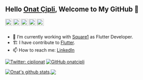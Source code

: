 ## Hello [Onat Çipli](https://onatcipli.dev), Welcome to My GitHub 👋

<a href="https://tr.linkedin.com/in/onat-%C3%A7ipli">
  <img align="left" alt="Onat's LinkedIn" width="22px" src="https://cdn.jsdelivr.net/npm/simple-icons@v3/icons/linkedin.svg" />
</a>
<a href="https://github.com/onatcipli">
  <img align="left" alt="Onat's Github" width="22px" src="https://cdn.jsdelivr.net/npm/simple-icons@v3/icons/github.svg" />
</a>
<a href="https://medium.com/@ciplionat35">
  <img align="left" alt="Onat's Medium" width="22px" src="https://cdn.jsdelivr.net/npm/simple-icons@v3/icons/medium.svg" />
</a>
<a href="https://stackoverflow.com/users/10685785/cipli-onat">
  <img align="left" alt="Onat's Medium" width="22px" src="https://cdn.jsdelivr.net/npm/simple-icons@v3/icons/stackoverflow.svg" />
</a>
<a href="https://twitter.com/CipliOnat">
  <img align="left" alt="Onat's Twitter" width="22px" src="https://cdn.jsdelivr.net/npm/simple-icons@v3/icons/twitter.svg" />
</a>

<br/>
<br/>



- 🔭 I’m currently working with [Square1](https://www.square1.io/) as Flutter Developer.
- 🏗 I have contribute to [Flutter](https://github.com/flutter/flutter).
- 📫 How to reach me: [LinkedIn](https://tr.linkedin.com/in/onat-%C3%A7ipli)

[![Twitter: ciplionat](https://img.shields.io/twitter/follow/ciplionat?style=social)](https://tr.linkedin.com/in/onat-%C3%A7ipli)
[![GitHub onatcipli](https://img.shields.io/github/followers/onatcipli?label=follow&style=social)](https://github.com/onatcipli)


<a href="https://github.com/onatcipli">
 <img align="center" src="https://github-readme-stats.vercel.app/api?username=onatcipli&show_icons=true&theme=dark&line_height=25&count_private=true&icon_color=00B4AA" alt="Onat's github stats"/>
</a>
<a href="https://github.com/onatcipli">
  <img align="center" src="https://github-readme-stats.vercel.app/api/top-langs/?username=onatcipli&theme=dark&layout=compact" />
</a>
